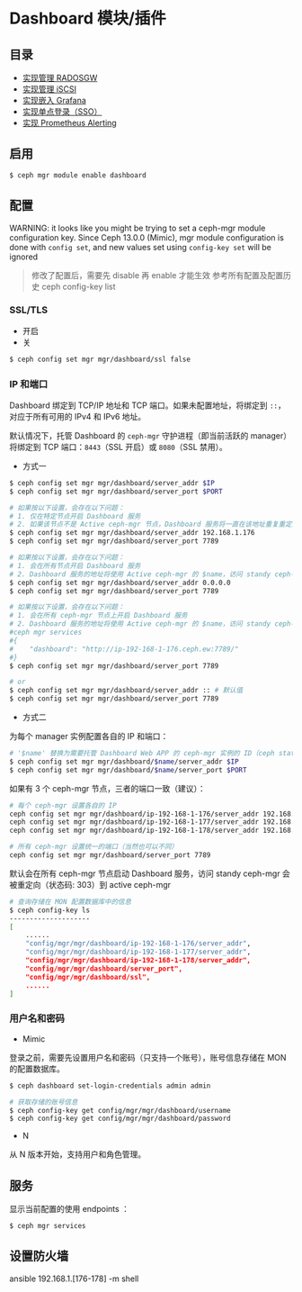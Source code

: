 # Dashboard 模块/插件

## 目录

* [实现管理 RADOSGW](enabling-radosgw.md)
* [实现管理 iSCSI](enabling-iscsi.md)
* [实现嵌入 Grafana](enabling-grafana.md)
* [实现单点登录（SSO）](enabling-sso.md)
* [实现 Prometheus Alerting](enable-prometheus-alerting.md)

## 启用

```bash
$ ceph mgr module enable dashboard
```

## 配置

WARNING: it looks like you might be trying to set a ceph-mgr module configuration key.  Since Ceph 13.0.0 (Mimic), mgr module configuration is done with `config set`, and new values set using `config-key set` will be ignored

> 修改了配置后，需要先 disable 再 enable 才能生效
> 参考所有配置及配置历史 ceph config-key list

### SSL/TLS

* 开启
* 关

```bash
$ ceph config set mgr mgr/dashboard/ssl false
```

### IP 和端口

Dashboard 绑定到 TCP/IP 地址和 TCP 端口。如果未配置地址，将绑定到 `::`，对应于所有可用的 IPv4 和 IPv6 地址。

默认情况下，托管 Dashboard 的 `ceph-mgr` 守护进程（即当前活跃的 manager）将绑定到 TCP 端口：`8443`（SSL 开启）或 `8080`（SSL 禁用）。

* 方式一

```bash
$ ceph config set mgr mgr/dashboard/server_addr $IP
$ ceph config set mgr mgr/dashboard/server_port $PORT
```

```bash
# 如果按以下设置，会存在以下问题：
# 1. 仅在特定节点开启 Dashboard 服务
# 2. 如果该节点不是 Active ceph-mgr 节点，Dashboard 服务将一直在该地址重复重定向（所以 server_addr 必须是 Active ceph-mgr 节点的 IP）
$ ceph config set mgr mgr/dashboard/server_addr 192.168.1.176
$ ceph config set mgr mgr/dashboard/server_port 7789
```

```bash
# 如果按以下设置，会存在以下问题：
# 1. 会在所有节点开启 Dashboard 服务
# 2. Dashboard 服务的地址将使用 Active ceph-mgr 的 $name，访问 standy ceph-mgr 上的 Dashboard 服务将重定向到 http://0.0.0.0:7789
$ ceph config set mgr mgr/dashboard/server_addr 0.0.0.0
$ ceph config set mgr mgr/dashboard/server_port 7789
```

```bash
# 如果按以下设置，会存在以下问题：
# 1. 会在所有 ceph-mgr 节点上开启 Dashboard 服务
# 2. Dashboard 服务的地址将使用 Active ceph-mgr 的 $name，访问 standy ceph-mgr 上的 Dashboard 服务将重定向失败
#ceph mgr services
#{
#    "dashboard": "http://ip-192-168-1-176.ceph.ew:7789/"
#}
$ ceph config set mgr mgr/dashboard/server_port 7789

# or
$ ceph config set mgr mgr/dashboard/server_addr :: # 默认值
$ ceph config set mgr mgr/dashboard/server_port 7789
```

* 方式二

为每个 manager 实例配置各自的 IP 和端口：

```bash
# '$name' 替换为需要托管 Dashboard Web APP 的 ceph-mgr 实例的 ID（ceph status 命令即可获取到）
$ ceph config set mgr mgr/dashboard/$name/server_addr $IP
$ ceph config set mgr mgr/dashboard/$name/server_port $PORT
```

如果有 3 个 ceph-mgr 节点，三者的端口一致（建议）：

```bash
# 每个 ceph-mgr 设置各自的 IP
ceph config set mgr mgr/dashboard/ip-192-168-1-176/server_addr 192.168.1.176
ceph config set mgr mgr/dashboard/ip-192-168-1-177/server_addr 192.168.1.177
ceph config set mgr mgr/dashboard/ip-192-168-1-178/server_addr 192.168.1.178

# 所有 ceph-mgr 设置统一的端口（当然也可以不同）
ceph config set mgr mgr/dashboard/server_port 7789
```

默认会在所有 ceph-mgr 节点启动 Dashboard 服务，访问 standy ceph-mgr 会被重定向（状态码: 303）到 active ceph-mgr

```bash
# 查询存储在 MON 配置数据库中的信息
$ ceph config-key ls
--------------------
[
    ......
    "config/mgr/mgr/dashboard/ip-192-168-1-176/server_addr",
    "config/mgr/mgr/dashboard/ip-192-168-1-177/server_addr",
    "config/mgr/mgr/dashboard/ip-192-168-1-178/server_addr",
    "config/mgr/mgr/dashboard/server_port",
    "config/mgr/mgr/dashboard/ssl",
    ......
]
```

### 用户名和密码

* Mimic

登录之前，需要先设置用户名和密码（只支持一个账号），账号信息存储在 MON 的配置数据库。

```bash
$ ceph dashboard set-login-credentials admin admin
```

```bash
# 获取存储的账号信息
$ ceph config-key get config/mgr/mgr/dashboard/username
$ ceph config-key get config/mgr/mgr/dashboard/password
```

* N

从 N 版本开始，支持用户和角色管理。

## 服务

显示当前配置的使用 endpoints ：

```bash
$ ceph mgr services
```

## 设置防火墙

ansible 192.168.1.[176-178] -m shell

